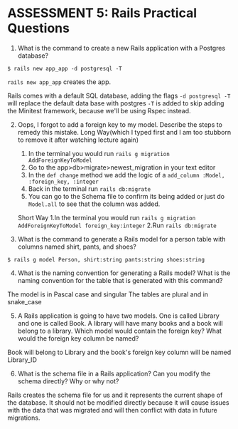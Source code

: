 # ASSESSMENT 5: Rails Practical Questions

1. What is the command to create a new Rails application with a Postgres database?

`$ rails new app_app -d postgresql -T`

`rails new app_app` creates the app.

Rails comes with a default SQL database, adding the flags `-d postgresql -T` will replace the default data base with postgres
`-T` is added to skip adding the Minitest framework, because we'll be using Rspec instead.


2. Oops, I forgot to add a foreign key to my model. Describe the steps to remedy this mistake.
    Long Way(which I typed first and I am too stubborn to remove it after watching lecture again)
    1. In the terminal you would run `rails g migration AddForeignKeyToModel`
    2. Go to the app>db>migrate>newest_migration in your text editor
    3. In the `def change` method we add the logic of a `add_column :Model, :foreign_key, :integer`
    4. Back in the terminal run `rails db:migrate`
    5. You can go to the Schema file to confirm its being added or just do `Model.all` to see that the column was added.

    Short Way
    1.In the terminal you would run `rails g migration AddForeignKeyToModel foreign_key:integer`
    2.Run `rails db:migrate`

3. What is the command to generate a Rails model for a person table with columns named shirt, pants, and shoes?

`$ rails g model Person, shirt:string pants:string shoes:string`

4. What is the naming convention for generating a Rails model? What is the naming convention for the table that is generated with this command?

The model is in Pascal case and singular The tables are plural and in snake_case

5. A Rails application is going to have two models. One is called Library and one is called Book. A library will have many books and a book will belong to a library. Which model would contain the foreign key? What would the foreign key column be named?

Book will belong to Library and the book's foreign key column will be named Library_ID

6. What is the schema file in a Rails application? Can you modify the schema directly? Why or why not?

Rails creates the schema file for us and it represents the current shape of the database. It should not be modified directly because it will  cause issues with the data that was migrated and will then conflict with data in future migrations.

